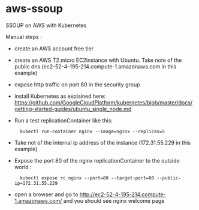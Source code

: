 # aws-ssoup
SSOUP on AWS with Kubernetes

Manual steps :

- create an AWS account free tier
- create an AWS T2.micro EC2instance with Ubuntu. Take note of the public dns (ec2-52-4-195-214.compute-1.amazonaws.com in this example)
- expose http traffic on port 80 in the security group
- install Kubernetes as explained here: https://github.com/GoogleCloudPlatform/kubernetes/blob/master/docs/getting-started-guides/ubuntu_single_node.md
- Run a test replicationContainer like this:

        kubectl run-container nginx --image=nginx --replicas=5

- Take not of the internal ip address of the instance (172.31.55.229 in this example)
- Expose the port 80 of the nginx replicationContainer to the outside world :

        kubectl expose rc nginx --port=80 --target-port=80 --public-ip=172.31.55.229

- open a browser and go to http://ec2-52-4-195-214.compute-1.amazonaws.com/ and you should see nginx welcome page
